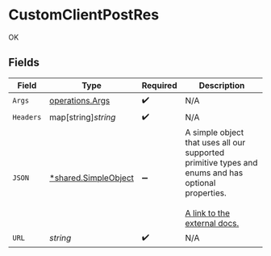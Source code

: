 # CustomClientPostRes

OK


## Fields

| Field                                                                                                                                                          | Type                                                                                                                                                           | Required                                                                                                                                                       | Description                                                                                                                                                    |
| -------------------------------------------------------------------------------------------------------------------------------------------------------------- | -------------------------------------------------------------------------------------------------------------------------------------------------------------- | -------------------------------------------------------------------------------------------------------------------------------------------------------------- | -------------------------------------------------------------------------------------------------------------------------------------------------------------- |
| `Args`                                                                                                                                                         | [operations.Args](../../../pkg/models/operations/args.md)                                                                                                      | :heavy_check_mark:                                                                                                                                             | N/A                                                                                                                                                            |
| `Headers`                                                                                                                                                      | map[string]*string*                                                                                                                                            | :heavy_check_mark:                                                                                                                                             | N/A                                                                                                                                                            |
| `JSON`                                                                                                                                                         | [*shared.SimpleObject](../../../pkg/models/shared/simpleobject.md)                                                                                             | :heavy_minus_sign:                                                                                                                                             | A simple object that uses all our supported primitive types and enums and has optional properties.<br/><br/>[A link to the external docs.](https://speakeasy.com/docs) |
| `URL`                                                                                                                                                          | *string*                                                                                                                                                       | :heavy_check_mark:                                                                                                                                             | N/A                                                                                                                                                            |